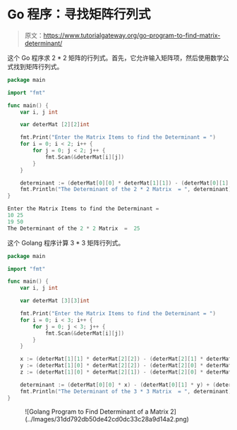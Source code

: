 # Go 程序：寻找矩阵行列式

> 原文：<https://www.tutorialgateway.org/go-program-to-find-matrix-determinant/>

这个 Go 程序求 2 * 2 矩阵的行列式。首先，它允许输入矩阵项，然后使用数学公式找到矩阵行列式。

```go
package main

import "fmt"

func main() {
    var i, j int

    var deterMat [2][2]int

    fmt.Print("Enter the Matrix Items to find the Determinant = ")
    for i = 0; i < 2; i++ {
        for j = 0; j < 2; j++ {
            fmt.Scan(&deterMat[i][j])
        }
    }

    determinant := (deterMat[0][0] * deterMat[1][1]) - (deterMat[0][1] * deterMat[1][0])
    fmt.Println("The Determinant of the 2 * 2 Matrix  = ", determinant)
}
```

```go
Enter the Matrix Items to find the Determinant = 
10 25
19 50
The Determinant of the 2 * 2 Matrix  =  25
```

这个 Golang 程序计算 3 * 3 矩阵行列式。

```go
package main

import "fmt"

func main() {
    var i, j int

    var deterMat [3][3]int

    fmt.Print("Enter the Matrix Items to find the Determinant = ")
    for i = 0; i < 3; i++ {
        for j = 0; j < 3; j++ {
            fmt.Scan(&deterMat[i][j])
        }
    }

    x := (deterMat[1][1] * deterMat[2][2]) - (deterMat[2][1] * deterMat[1][2])
    y := (deterMat[1][0] * deterMat[2][2]) - (deterMat[2][0] * deterMat[1][2])
    z := (deterMat[1][0] * deterMat[2][1]) - (deterMat[2][0] * deterMat[1][1])

    determinant := (deterMat[0][0] * x) - (deterMat[0][1] * y) + (deterMat[0][2] * z)
    fmt.Println("The Determinant of the 3 * 3 Matrix  = ", determinant)
}
```

<figure class="wp-block-image size-large">![Golang Program to Find Determinant of a Matrix 2](../Images/31dd792db50de42cd0dc33c28a9d14a2.png)</figure>